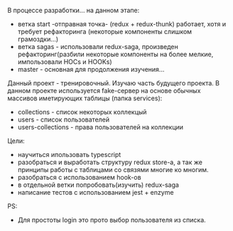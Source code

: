 В процессе разработки...
на данном этапе:
 * ветка start -отправная точка- (redux + redux-thunk) работает, хотя и требует рефакторинга (некоторые компоненты слишком грамоздки...)
 * ветка sagas - использовали redux-saga, произведен рефакторинг(разбили некоторые компоненты на более мелкие, импользовали HOCs и HOOKs)
 * master - основная для продолжения изучения...

Данный проект - тренировочный. Изучаю часть будущего проекта. В данном проекте используется fake-сервер на основе обычных массивов иметирующих таблицы (папка services):
* collections - список некоторых коллекцый
* users - список пользователей
* users-collections - права пользователей на коллекции

Цели:
* научиться ипользовать typescript
* разобраться и выработать структуру redux store-а, а так же принципы работы с таблицами со связями многие ко многим.
* разобраться с использованием hook-ов
* в отдельной ветки попробовать(изучить) redux-saga
* написание тестов с использованием jest + enzyme

PS: 
* Для простоты login это прото выбор пользователя из списка.
